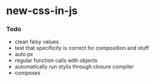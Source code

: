 # new-css-in-js



### Todo

- clean falsy values
- test that specificity is correct for composition and stuff
- auto px
- regular function calls with objects
- automatically run stylis through closure compiler
- composes
